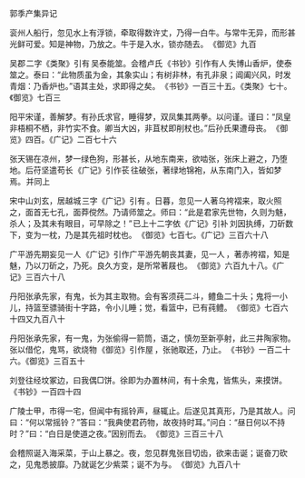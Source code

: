 郭季产集异记

  

衮州人船行，忽见水上有浮锁，牵取得数许丈，乃得一白牛。与常牛无异，而形甚光鲜可爱。知是神物，乃放之。牛于是入水，锁亦随去。 《御览》九百 

吴郡 二字《类聚》引有 吴泰能筮。会稽卢氏 《书钞》引作有人 失博山香炉，使泰筮之。泰曰：“此物质虽为金，其象实山；有树非林，有孔非泉；阊阖兴风，时发青烟：乃香炉也。”语其主处，求即得之矣。 《书钞》一百三十五。《类聚》七十。《御览》七百三 

阳平宋谨，善解梦。有孙氏求官，睡得梦，双凤集其两拳。以问谨。谨曰：“凤皇非梧桐不栖，非竹实不食。卿当大凶，非苴杖即削杖也。”后孙氏果遭母丧。 《御览》四百。《广记》二百七十六 

张天锡在凉州，梦一绿色狗，形甚长，从地东南来，欲啮张，张床上避之，乃堕地。后苻坚遣苟长 《广记》引作苌 往破张，著绿地锦袍，从东南门入，皆如梦焉。 并同上 

宋中山刘玄，居越城 三字《广记》引有 。日暮，忽见一人著乌袴褶来，取火照之，面首无七孔，面莽傥然。乃请师筮之。师曰：“此是君家先世物，久则为魅，杀人；及其未有眼目，可早除之！” 已上十二字依《广记》引补 刘因执缚，刀斫数下，变为一枕，乃是其先祖时枕也。 《御览》七百七。《广记》三百六十八 

广平游先期妄见一人 《广记》引作广平游先朝丧其妻，见一人 ，著赤袴褶，知是魅，乃以刀斫之，乃死。良久方变，是所常著屐也。 《御览》六百九十八。《广记》三百六十八 

丹阳张承先家，有鬼，长为其主取物。会有客须莼二斗，鳢鱼二十头；鬼将一小儿，持篮至骠骑街十字路，令小儿睡；觉，看篮中，已有莼鳢。 《御览》七百六十四又九百八十 

丹阳张承先家，有一鬼，为张偷得一箭筒，语之，慎勿至新亭射，此三井陶家物。张以借佗，鬼骂，欲烧物 《御览》引作屋 ，张驰取还，乃止。 《书钞》一百二十六。《御览》三百五十 

刘登往经坟冢边，曰我偶□饼。徐即为办置林间，有十余鬼，皆焦头，来摸饼。 《书钞》一百四十四 

广陵士甲，市得一宅，但闻中有摇铃声，昼辄止。后遂见其真形，乃是其故人。问曰：“何以常摇铃？”答曰：“我典使君药物，故夜持时耳。”问白：“昼日何以不持时？”曰：“白日是使道之夜。”因别而去。 《御览》三百三十八 

会稽照诞入海采菜，于山上暴之。夜，忽见群鬼张目切齿，欲来击诞；诞奋刀砍之，见鬼悉披靡。乃就诞乞少紫菜；诞不为与。 《御览》九百八十